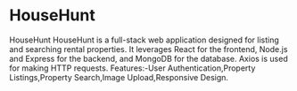 # HouseHunt
HouseHunt HouseHunt is a full-stack web application designed for listing and searching rental properties. It leverages React for the frontend, Node.js and Express for the backend, and MongoDB for the database. Axios is used for making HTTP requests. Features:-User Authentication,Property Listings,Property Search,Image Upload,Responsive Design.

